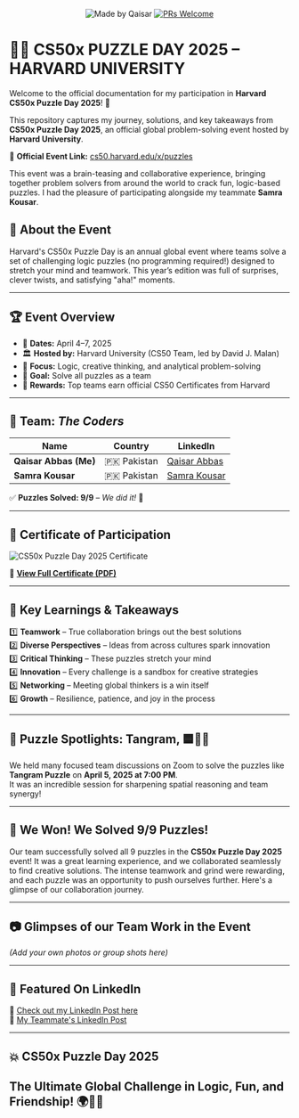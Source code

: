 <div align="center">

![Made by Qaisar](https://img.shields.io/badge/Made%20by-Qaisar%20Abbas-blueviolet)
[![PRs Welcome](https://img.shields.io/badge/PRs-welcome-brightgreen.svg?style=flat-square)](http://makeapullrequest.com)

</div>

# 🧠🧩 CS50x PUZZLE DAY 2025 – HARVARD UNIVERSITY

Welcome to the official documentation for my participation in **Harvard CS50x Puzzle Day 2025**! 🎉

This repository captures my journey, solutions, and key takeaways from **CS50x Puzzle Day 2025**, an official global problem-solving event hosted by **Harvard University**.

🔗 **Official Event Link:** [cs50.harvard.edu/x/puzzles](https://cs50.harvard.edu/x/puzzles)

This event was a brain-teasing and collaborative experience, bringing together problem solvers from around the world to crack fun, logic-based puzzles. I had the pleasure of participating alongside my teammate **Samra Kousar**.

## 📌 About the Event

Harvard's CS50x Puzzle Day is an annual global event where teams solve a set of challenging logic puzzles (no programming required!) designed to stretch your mind and teamwork. This year’s edition was full of surprises, clever twists, and satisfying "aha!" moments.

---

## 🏆 Event Overview

- 📅 **Dates:** April 4–7, 2025  
- 🏛️ **Hosted by:** Harvard University (CS50 Team, led by David J. Malan)  
- 🧠 **Focus:** Logic, creative thinking, and analytical problem-solving  
- 🎯 **Goal:** Solve all puzzles as a team  
- 🏅 **Rewards:** Top teams earn official CS50 Certificates from Harvard

---
## 👥 Team: *The Coders*  

| Name | Country | LinkedIn |
|------|---------|----------|
| **Qaisar Abbas (Me)** | 🇵🇰 Pakistan | [Qaisar Abbas](https://www.linkedin.com/in/Qaisar-Abbas2024/) |
| **Samra Kousar** | 🇵🇰 Pakistan | [Samra Kousar](https://www.linkedin.com/in/samra-kousar-70184126a/) |

✅ **Puzzles Solved: 9/9** – *We did it!* 🎉

---
## 📜 Certificate of Participation

![CS50x Puzzle Day 2025 Certificate](CS50x%Puzzle%Day%2025%Certificate.png)

🔗 **[View Full Certificate (PDF)](https://certificates.cs50.io/cc100bf3-f96b-4309-a3d0-99d0bd8af9fa.pdf?size=letter)**

---
## 🧠 Key Learnings & Takeaways

1️⃣ **Teamwork** – True collaboration brings out the best solutions  
2️⃣ **Diverse Perspectives** – Ideas from across cultures spark innovation  
3️⃣ **Critical Thinking** – These puzzles stretch your mind  
4️⃣ **Innovation** – Every challenge is a sandbox for creative strategies  
5️⃣ **Networking** – Meeting global thinkers is a win itself  
6️⃣ **Growth** – Resilience, patience, and joy in the process

---

## 🧩 Puzzle Spotlights: Tangram,  🟦🔺🔲

We held many focused team discussions on Zoom to solve the puzzles like **Tangram Puzzle** on **April 5, 2025 at 7:00 PM**.  
It was an incredible session for sharpening spatial reasoning and team synergy!

---

## 💪 We Won! We Solved 9/9 Puzzles!

Our team successfully solved all 9 puzzles in the **CS50x Puzzle Day 2025** event! It was a great learning experience, and we collaborated seamlessly to find creative solutions. The intense teamwork and grind were rewarding, and each puzzle was an opportunity to push ourselves further. Here's a glimpse of our collaboration journey.

---

## 📷 Glimpses of our Team Work in the Event

_(Add your own photos or group shots here)_

---

## 🔗 Featured On LinkedIn

📣 [Check out my LinkedIn Post here](https://www.linkedin.com/feed/update/urn:li:activity:7316549317299789824/)  
📢 [My Teammate's LinkedIn Post](https://www.linkedin.com/feed/update/urn:li:activity:7316768370849148928/)

---

## 💥 CS50x Puzzle Day 2025  
**The Ultimate Global Challenge in Logic, Fun, and Friendship!** 🌍🧠🎉
---

